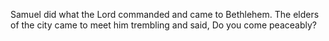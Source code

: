 Samuel did what the Lord commanded and came to Bethlehem. The elders of the city came to meet him trembling and said, Do you come peaceably?
